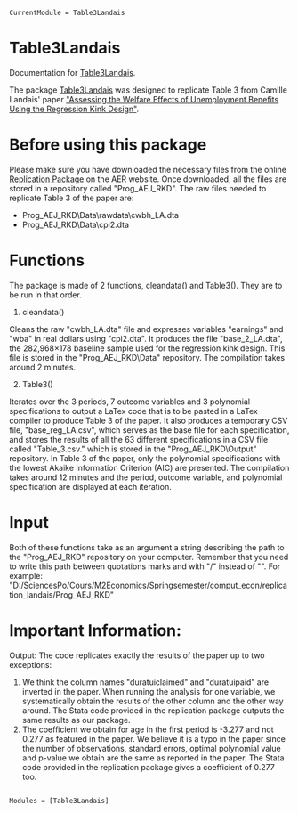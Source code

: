 ```@meta
CurrentModule = Table3Landais
```

# Table3Landais

Documentation for [Table3Landais](https://github.com/ElvinLP/Table3Landais.jl).

The package [Table3Landais](https://github.com/ElvinLP/Table3Landais.jl) was designed to replicate Table 3 from Camille Landais' paper ["Assessing the Welfare Effects of Unemployment Benefits Using the Regression Kink Design"](https://www.aeaweb.org/articles?id=10.1257/pol.20130248).

# Before using this package

Please make sure you have downloaded the necessary files from the online [Replication Package](https://www.openicpsr.org/openicpsr/project/114581/version/V1/view) on the AER website.
Once downloaded, all the files are stored in a repository called "Prog_AEJ_RKD". 
The raw files needed to replicate Table 3 of the paper are:
- Prog_AEJ_RKD\Data\rawdata\cwbh_LA.dta
- Prog_AEJ_RKD\Data\cpi2.dta

# Functions

The package is made of 2 functions, cleandata() and Table3(). They are to be run in that order.

1. cleandata()

Cleans the raw "cwbh_LA.dta" file and expresses variables "earnings" and "wba" in real dollars using "cpi2.dta". It produces the file "base_2_LA.dta", the 282,968×178 baseline sample used for the regression kink design. This file is stored in the "Prog_AEJ_RKD\Data" repository. The compilation takes around 2 minutes.

2. Table3()

Iterates over the 3 periods, 7 outcome variables and 3 polynomial specifications to output a LaTex code that is to be pasted in a LaTex compiler to produce Table 3 of the paper. It also produces a temporary CSV file, "base_reg_LA.csv", which serves as the base file for each specification, and stores the results of all the 63 different specifications in a CSV file called "Table_3.csv." which is stored in the "Prog_AEJ_RKD\Output" repository. In Table 3 of the paper, only the polynomial specifications with the lowest Akaike Information Criterion (AIC) are presented. The compilation takes around 12 minutes and the period, outcome variable, and polynomial specification are displayed at each iteration.

# Input

Both of these functions take as an argument a string describing the path to the "Prog_AEJ_RKD" repository on your computer. Remember that you need to write this path between quotations marks and with "/" instead of "\".
For example:
"D:/SciencesPo/Cours/M2Economics/Springsemester/comput_econ/replication_landais/Prog_AEJ_RKD"

# Important Information:

Output:
The code replicates exactly the results of the paper up to two exceptions:
1. We think the column names "duratuiclaimed" and "duratuipaid" are inverted in the paper. When running the analysis for one variable, we systematically obtain the results of the other column and the other way around. The Stata code provided in the replication package outputs the same results as our package.
2. The coefficient we obtain for age in the first period is -3.277 and not 0.277 as featured in the paper. We believe it is a typo in the paper since the number of observations, standard errors, optimal polynomial value and p-value we obtain are the same as reported in the paper. The Stata code provided in the replication package gives a coefficient of 0.277 too. 

```@index
```

```@autodocs
Modules = [Table3Landais]
```
